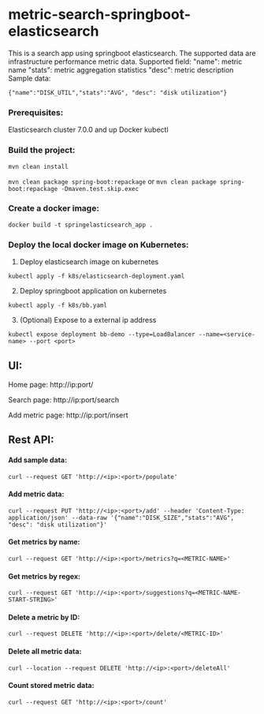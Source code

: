 # metric-search-springboot-elasticsearch
This is a search app using springboot elasticsearch. The supported data are infrastructure performance metric data. 
Supported field:
"name": metric name
"stats": metric aggregation statistics
"desc": metric description
Sample data:

```{"name":"DISK_UTIL","stats":"AVG", "desc": "disk utilization"}```


### Prerequisites:
Elasticsearch cluster 7.0.0 and up
Docker
kubectl


### Build the project:

```mvn clean install```

```mvn clean package spring-boot:repackage``` or  ```mvn clean package spring-boot:repackage -Dmaven.test.skip.exec```


### Create a docker image:

```docker build -t springelasticsearch_app .```


### Deploy the local docker image on Kubernetes:
1. Deploy elasticsearch image on kubernetes

```kubectl apply -f k8s/elasticsearch-deployment.yaml```

2. Deploy springboot application on kubernetes

```kubectl apply -f k8s/bb.yaml```

3. (Optional) Expose to a external ip address

```kubectl expose deployment bb-demo --type=LoadBalancer --name=<service-name> --port <port>```


## UI:

Home page:
http://ip:port/

Search page:
http://ip:port/search

Add metric page: 
http://ip:port/insert


## Rest API:

#### Add sample data:

```curl --request GET 'http://<ip>:<port>/populate' ```

#### Add metric data:

```curl --request PUT 'http://<ip>:<port>/add' --header 'Content-Type: application/json' --data-raw '{"name":"DISK_SIZE","stats":"AVG", "desc": "disk utilization"}'  ```

#### Get metrics by name:

```curl --request GET 'http://<ip>:<port>/metrics?q=<METRIC-NAME>'```

#### Get metrics by regex:

```curl --request GET 'http://<ip>:<port>/suggestions?q=<METRIC-NAME-START-STRING>'```

#### Delete a metric by ID:

```curl --request DELETE 'http://<ip>:<port>/delete/<METRIC-ID>'```

#### Delete all metric data:

```curl --location --request DELETE 'http://<ip>:<port>/deleteAll'```

#### Count stored metric data:

```curl --request GET 'http://<ip>:<port>/count'```



